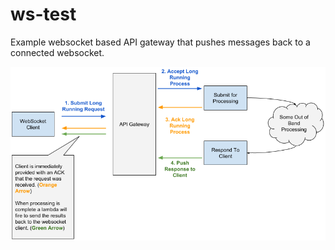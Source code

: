 # ws-test

Example websocket based API gateway that pushes messages back to a connected websocket.

![diagram](./doc/WebSocket-API-Gateway-Push.png)


